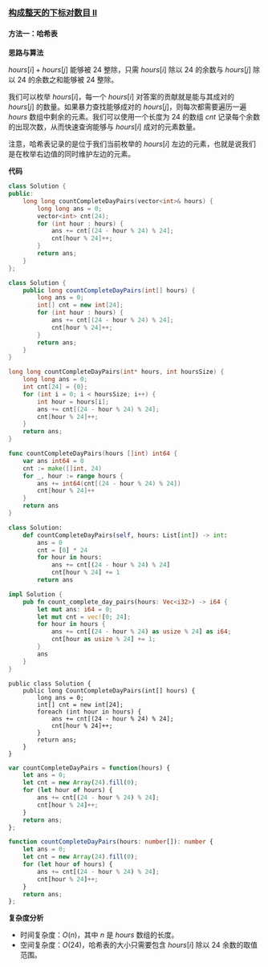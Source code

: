 ### [构成整天的下标对数目 II](https://leetcode.cn/problems/count-pairs-that-form-a-complete-day-ii/solutions/2928185/gou-cheng-zheng-tian-de-xia-biao-dui-shu-4ijs/)

#### 方法一：哈希表

**思路与算法**

$hours[i]+hours[j]$ 能够被 $24$ 整除，只需 $hours[i]$ 除以 $24$ 的余数与 $hours[j]$ 除以 $24$ 的余数之和能够被 $24$ 整除。

我们可以枚举 $hours[i]$，每一个 $hours[i]$ 对答案的贡献就是能与其成对的 $hours[j]$ 的数量。如果暴力查找能够成对的 $hours[j]$，则每次都需要遍历一遍 $hours$ 数组中剩余的元素。我们可以使用一个长度为 $24$ 的数组 $cnt$ 记录每个余数的出现次数，从而快速查询能够与 $hours[i]$ 成对的元素数量。

注意，哈希表记录的是位于我们当前枚举的 $hours[i]$ 左边的元素，也就是说我们是在枚举右边值的同时维护左边的元素。

**代码**

```C++
class Solution {
public:
    long long countCompleteDayPairs(vector<int>& hours) {
        long long ans = 0;
        vector<int> cnt(24);
        for (int hour : hours) {
            ans += cnt[(24 - hour % 24) % 24];
            cnt[hour % 24]++;
        }
        return ans;
    }
};
```

```Java
class Solution {
    public long countCompleteDayPairs(int[] hours) {
        long ans = 0;
        int[] cnt = new int[24];
        for (int hour : hours) {
            ans += cnt[(24 - hour % 24) % 24];
            cnt[hour % 24]++;
        }
        return ans;
    }
}
```

```C
long long countCompleteDayPairs(int* hours, int hoursSize) {
    long long ans = 0;
    int cnt[24] = {0};
    for (int i = 0; i < hoursSize; i++) {
        int hour = hours[i];
        ans += cnt[(24 - hour % 24) % 24];
        cnt[hour % 24]++;
    }
    return ans;
}
```

```Go
func countCompleteDayPairs(hours []int) int64 {
    var ans int64 = 0
    cnt := make([]int, 24)
    for _, hour := range hours {
        ans += int64(cnt[(24 - hour % 24) % 24])
        cnt[hour % 24]++
    }
    return ans
}
```

```Python
class Solution:
    def countCompleteDayPairs(self, hours: List[int]) -> int:
        ans = 0
        cnt = [0] * 24
        for hour in hours:
            ans += cnt[(24 - hour % 24) % 24]
            cnt[hour % 24] += 1
        return ans
```

```Rust
impl Solution {
    pub fn count_complete_day_pairs(hours: Vec<i32>) -> i64 {
        let mut ans: i64 = 0;
        let mut cnt = vec![0; 24];
        for hour in hours {
            ans += cnt[(24 - hour % 24) as usize % 24] as i64;
            cnt[hour as usize % 24] += 1;
        }
        ans
    }
}
```

```CSharp
public class Solution {
    public long CountCompleteDayPairs(int[] hours) {
        long ans = 0;
        int[] cnt = new int[24];
        foreach (int hour in hours) {
            ans += cnt[(24 - hour % 24) % 24];
            cnt[hour % 24]++;
        }
        return ans;
    }
}
```

```JavaScript
var countCompleteDayPairs = function(hours) {
    let ans = 0;
    let cnt = new Array(24).fill(0);
    for (let hour of hours) {
        ans += cnt[(24 - hour % 24) % 24];
        cnt[hour % 24]++;
    }
    return ans;
};
```

```TypeScript
function countCompleteDayPairs(hours: number[]): number {
    let ans = 0;
    let cnt = new Array(24).fill(0);
    for (let hour of hours) {
        ans += cnt[(24 - hour % 24) % 24];
        cnt[hour % 24]++;
    }
    return ans;
};
```

**复杂度分析**

- 时间复杂度：$O(n)$，其中 $n$ 是 $hours$ 数组的长度。
- 空间复杂度：$O(24)$，哈希表的大小只需要包含 $hours[i]$ 除以 $24$ 余数的取值范围。
